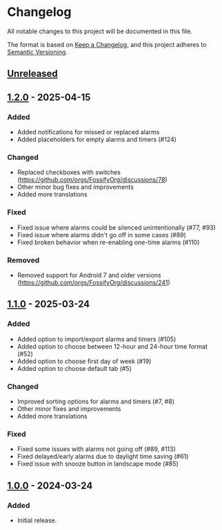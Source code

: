 # Changelog

All notable changes to this project will be documented in this file.

The format is based on [Keep a Changelog](https://keepachangelog.com/en/1.1.0/),
and this project adheres to [Semantic Versioning](https://semver.org/spec/v2.0.0.html).

## [Unreleased]

## [1.2.0] - 2025-04-15

### Added
- Added notifications for missed or replaced alarms
- Added placeholders for empty alarms and timers (#124)

### Changed
- Replaced checkboxes with switches (https://github.com/orgs/FossifyOrg/discussions/78)
- Other minor bug fixes and improvements
- Added more translations

### Fixed
- Fixed issue where alarms could be silenced unintentionally (#77, #93)
- Fixed issue where alarms didn't go off in some cases (#89)
- Fixed broken behavior when re-enabling one-time alarms (#110)

### Removed
- Removed support for Android 7 and older versions (https://github.com/orgs/FossifyOrg/discussions/241)

## [1.1.0] - 2025-03-24

### Added
- Added option to import/export alarms and timers (#105)
- Added option to choose between 12-hour and 24-hour time format (#52)
- Added option to choose first day of week (#19)
- Added option to choose default tab (#5)

### Changed
- Improved sorting options for alarms and timers (#7, #8)
- Other minor fixes and improvements
- Added more translations

### Fixed
- Fixed some issues with alarms not going off (#89, #113)
- Fixed delayed/early alarms due to daylight time saving (#61)
- Fixed issue with snooze button in landscape mode (#85)

## [1.0.0] - 2024-03-24

### Added
- Initial release.

[Unreleased]: https://github.com/FossifyOrg/Clock/compare/1.2.0...HEAD
[1.2.0]: https://github.com/FossifyOrg/Clock/compare/1.1.0...1.2.0
[1.1.0]: https://github.com/FossifyOrg/Clock/compare/1.0.0...1.1.0
[1.0.0]: https://github.com/FossifyOrg/Clock/releases/tag/1.0.0
